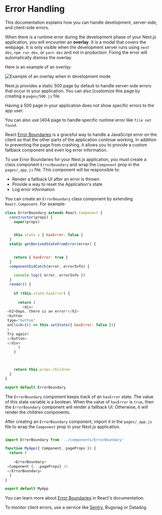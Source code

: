 # Error Handling


This documentation explains how you can handle development, server-side, and client-side errors.


When there is a runtime error during the development phase of your Next.js application, you will encounter an **overlay**. It is a modal that covers the webpage. It is only visible when the development server runs using `next dev`, `npm run dev`, or `yarn dev` and not in production. Fixing the error will automatically dismiss the overlay.


Here is an example of an overlay:


![Example of an overlay when in development mode](https://assets.vercel.com/image/upload/v1645118290/docs-assets/static/docs/error-handling/overlay.png)


Next.js provides a static 500 page by default to handle server-side errors that occur in your application. You can also [customize this page by creating a `pages/500.js` file.


Having a 500 page in your application does not show specific errors to the app user.


You can also use [404 page to handle specific runtime error like `file not found`.


React [Error Boundaries](https://reactjs.org/docs/error-boundaries.html) is a graceful way to handle a JavaScript error on the client so that the other parts of the application continue working. In addition to preventing the page from crashing, it allows you to provide a custom fallback component and even log error information.


To use Error Boundaries for your Next.js application, you must create a class component `ErrorBoundary` and wrap the `Component` prop in the `pages/_app.js` file. This component will be responsible to:


* Render a fallback UI after an error is thrown
* Provide a way to reset the Application's state
* Log error information


You can create an `ErrorBoundary` class component by extending `React.Component`. For example:



```javascript
class ErrorBoundary extends React.Component {
  constructor(props) {
    super(props)

    
    this.state = { hasError: false }
  }
  static getDerivedStateFromError(error) {
    

    return { hasError: true }
  }
  componentDidCatch(error, errorInfo) {
    
    console.log({ error, errorInfo })
  }
  render() {
    
    if (this.state.hasError) {
      
      return (
        <div>
 <h2>Oops, there is an error!</h2>
 <button
 type="button"
 onClick={() => this.setState({ hasError: false })}
 >
 Try again?
 </button>
 </div>
      )
    }

    

    return this.props.children
  }
}

export default ErrorBoundary

```

The `ErrorBoundary` component keeps track of an `hasError` state. The value of this state variable is a boolean. When the value of `hasError` is `true`, then the `ErrorBoundary` component will render a fallback UI. Otherwise, it will render the children components.


After creating an `ErrorBoundary` component, import it in the `pages/_app.js` file to wrap the `Component` prop in your Next.js application.



```javascript

import ErrorBoundary from '../components/ErrorBoundary'

function MyApp({ Component, pageProps }) {
  return (
    
    <ErrorBoundary>
 <Component {...pageProps} />
 </ErrorBoundary>
  )
}

export default MyApp

```

You can learn more about [Error Boundaries](https://reactjs.org/docs/error-boundaries.html) in React's documentation.


To monitor client errors, use a service like [Sentry](https://github.com/vercel/next.js/tree/canary/examples/with-sentry), Bugsnag or Datadog.




